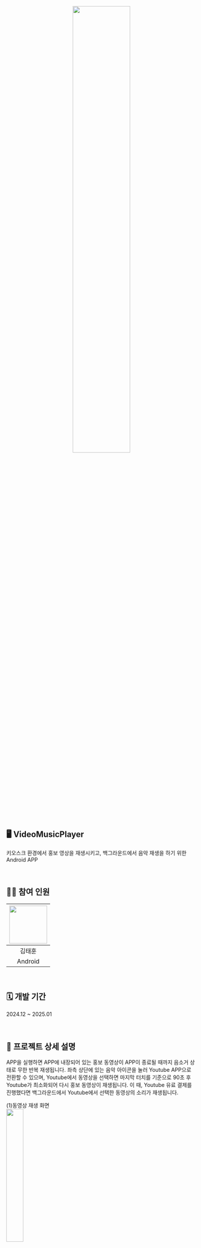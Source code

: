<p align="center">
  <img src="https://github.com/user-attachments/assets/bf86e132-ba03-44cd-9f36-22d2e4e9196f" width="55%">
</p>

## 🖥️ VideoMusicPlayer
키오스크 환경에서 홍보 영상을 재생시키고, 백그라운드에서 음악 재생을 하기 위한 Android APP

<br>

## 🧑‍💻 참여 인원
|  <img src="https://github.com/user-attachments/assets/9bbe9e79-04b6-44b1-a68c-eae5a049c2ad" width="100" height="100">  |
|:---:|
| 김태훈 |
| Android|

<br>

## 🗓️ 개발 기간
2024.12 ~ 2025.01

<br>

## 📁 프로젝트 상세 설명
APP을 실행하면 APP에 내장되어 있는 홍보 동영상이 APP이 종료될 때까지 음소거 상태로 무한 반복 재생됩니다. 좌측 상단에 있는 음악 아이콘을 눌러 Youtube APP으로 전환할 수 있으며, Youtube에서 동영상을 선택하면 마지막 터치를 기준으로 90초 후 Youtube가 최소화되어 다시 홍보 동영상이 재생됩니다. 이 때, Youtube 유료 결제를 진행했다면 백그라운드에서 Youtube에서 선택한 동영상의 소리가 재생됩니다.  

  (1)동영상 재생 화면  
  <img src="https://github.com/user-attachments/assets/d1bebc40-25be-4332-8294-cddf0783b9b9" width="30%">  
  좌측 상단의 음악 버튼을 누르면 Youtube가 실행되고, Youtube에서 마지막 터치 기준으로 90초 이후 다시 원래 APP으로 돌아와 동영상이 재생됩니다.

<br>

## ✏️ 배운 내용
- 현재 실행 중인 APP에서 외부 APP 실행 및 최소화하는 방법 학습
- MediaPlayer를 활용해 동영상을 APP에서 재생하고, Audio Focus를 제어

<br>

## 🛠️ 사용 기술
[![My Skills](https://skillicons.dev/icons?i=androidstudio,kotlin)](https://skillicons.dev)
